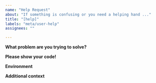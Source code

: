 ```yaml
---
name: "Help Request"
about: "If something is confusing or you need a helping hand ..."
title: "[help]"
labels: "meta/user-help"
assignees: ""

---
```


**What problem are you trying to solve?**

<!--
A clear and concise description of what you're trying to do. Please try to describe the problem you're solving, rather than the solution you're implementing -- avoid the XY Problem! http://xyproblem.info/
-->

**Please show your code!**

<!--
If possible, please include whatever code you've written so far. We can give more focused advice if we are able to read and run some code.

Here's an example of how you might write such a script:

```ruby
#! /usr/bin/env ruby

require 'nokogiri'

xml = <<-EOF
<root>
  <bicycles>
    <bicycle color=red>Schwinn</bicycle>
  </bicycles>
</root>"
EOF

doc = Nokogiri::XML::Document.parse(xml)
puts doc.css("bicycle").count
```

Please provide whatever code you can, the inputs (if any), along with the output that you're seeing. We need to reproduce what you're seeing to be able to help!
-->


**Environment**

<!--
```
Please paste the output from `nokogiri -v` here, escaped by triple-backtick.
```

This output will tell us what version of Ruby you're using, how you installed nokogiri, what versions of the underlying libraries you're using, and what operating system you're using.
-->

**Additional context**

<!--
Add any other context about the problem here.
-->
